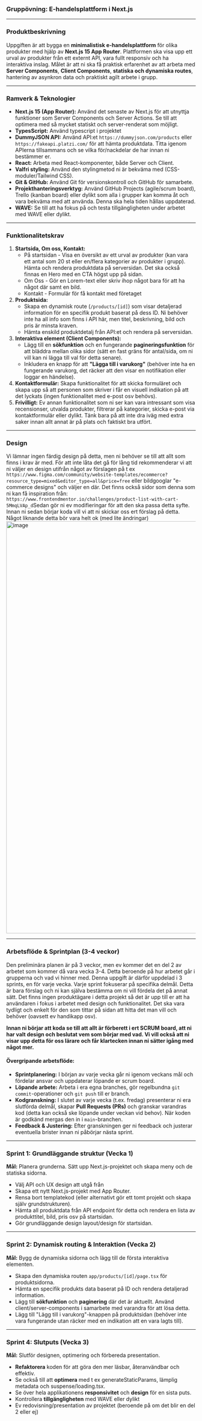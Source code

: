 ### **Gruppövning: E-handelsplattform i Next.js**

---

### **Produktbeskrivning**
Uppgiften är att bygga en **minimalistisk e-handelsplattform** för olika produkter med hjälp av **Next.js 15 App Router**. Plattformen ska visa upp ett urval av produkter från ett externt API, vara fullt responsiv och ha interaktiva inslag. Målet är att ni ska få praktisk erfarenhet av att arbeta med **Server Components**, **Client Components**, **statiska och dynamiska routes**, hantering av asynkron data och praktiskt agilt arbete i grupp.

---

### **Ramverk & Teknologier**
* **Next.js 15 (App Router):** Använd det senaste av Next.js för att utnyttja funktioner som Server Components och Server Actions. Se till att optimera med så mycket statiskt och server-renderat som möjligt. 
* **TypesScript:** Använd typescript i projektet
* **DummyJSON API:** Använd API:et `https://dummyjson.com/products` eller `https://fakeapi.platzi.com/` för att hämta produktdata. Titta igenom APIerna tillsammans och se vilka för/nackdelar de har innan ni bestämmer er.
* **React:** Arbeta med React-komponenter, både Server och Client.
* **Valfri styling:** Använd den stylingmetod ni är bekväma med (CSS-moduler/Tailwind CSS).
* **Git & GitHub:** Använd Git för versionskontroll och GitHub för samarbete.
* **Projekthanteringsverktyg:** Använd GitHub Projects (agile/scrum board), Trello (kanban board) eller dylikt som alla i grupper kan komma åt och vara bekväma med att använda. Denna ska hela tiden hållas uppdaterad.
* **WAVE:** Se till att ha fokus på och testa tillgängligheten under arbetet med WAVE eller dylikt.

---

### **Funktionalitetskrav**
1.  **Startsida, Om oss, Kontakt:**
    * På startsidan - Visa en översikt av ett urval av produkter (kan vara ett antal som 20 st eller en/flera kategorier av produkter i grupp). Hämta och rendera produktdata på serversidan. Det ska också finnas en Hero med en CTA högst upp på sidan.
    * Om Oss - Gör en Lorem-text eller skriv ihop något bara för att ha något där samt en bild.
    * Kontakt - Formulär för få kontakt med företaget
2.  **Produktsida:**
    * Skapa en dynamisk route (`/products/[id]`) som visar detaljerad information för en specifik produkt baserat på dess ID. Ni behöver inte ha all info som finns i API här, men titel, beskrivning, bild och pris är minsta kraven.
    * Hämta enskild produktdetalj från API:et och rendera på serversidan.
3.  **Interaktiva element (Client Components):**
    * Lägg till en **sökfunktion** och en fungerande **pagineringsfunktion** för att bläddra mellan olika sidor (sätt en fast gräns för antal/sida, om ni vill kan ni lägga till val för detta senare).
    * Inkludera en knapp för att **"Lägga till i varukorg"** (behöver inte ha en fungerande varukorg, det räcker att den visar en notifikation eller loggar en händelse).
4.    **Kontaktformulär:** Skapa funktionalitet för att skicka formuläret och skapa upp så att personen som skriver i får en visuell indikation på att det lyckats (ingen funktionalitet med e-post osv behövs). 
5.    **Frivilligt:** Ev annan funktionalitet som ni ser kan vara intressant som visa recensionser, utvalda produkter, filtrerar på kategorier, skicka e-post via kontaktformulär eller dylikt. Tänk bara på att inte dra iväg med extra saker innan allt annat är på plats och faktiskt bra utfört.

---

### **Design**
Vi lämnar ingen färdig design på detta, men ni behöver se till att allt som finns i krav är med. För att inte låta det gå för lång tid rekommenderar vi att ni väljer en design utifrån något av förslagen på t ex `https://www.figma.com/community/website-templates/ecommerce?resource_type=mixed&editor_type=all&price=free` eller bildgooglar "e-commerce designs" och väljer en där. Det finns också sidor som denna som ni kan få inspiration från: `https://www.frontendmentor.io/challenges/product-list-with-cart-5MmqLVAp_d`Sedan gör ni ev modifieringar för att den ska passa detta syfte. Innan ni sedan börjar koda vill vi att ni skickar oss ert förslag på detta. Något liknande detta bör vara helt ok (med lite ändringar) <img width="2533" height="1092" alt="image" src="https://github.com/user-attachments/assets/5809977b-a719-4ec2-b8e7-313d3adb1ec4" />


---

### **Arbetsflöde & Sprintplan (3-4 veckor)**
Den preliminära planen är på 3 veckor, men ev kommer det en del 2 av arbetet som kommer då vara vecka 3-4. Detta beroende på hur arbetet går i grupperna och vad vi hinner med.
Denna uppgift är därför uppdelad i 3 sprints, en för varje vecka. Varje sprint fokuserar på specifika delmål. Detta är bara förslag och ni kan själva bestämma om ni vill fördela det på annat sätt. Det finns ingen produktägare i detta projekt så det är upp till er att ha användaren i fokus i arbetet med design och funktionalitet. Det ska vara tydligt och enkelt för den som tittar på sidan att hitta det man vill och behöver (oavsett ev handikapp osv). 

**Innan ni börjar att koda se till att allt är förberett i ert SCRUM board, att ni har valt design och beslutat vem som börjar med vad. Vi vill också att ni visar upp detta för oss lärare och får klartecken innan ni sätter igång med något mer.**

#### **Övergripande arbetsflöde:**
* **Sprintplanering:** I början av varje vecka går ni igenom veckans mål och fördelar ansvar och uppdaterar löpande er scrum board. 
* **Löpande arbete:** Arbeta i era egna branches, gör regelbundna `git commit`-operationer och `git push` till er branch.
* **Kodgranskning:** I slutet av varje vecka (t.ex. fredag) presenterar ni era slutförda delmål, skapar **Pull Requests (PRs)** och granskar varandras kod (detta kan också ske löpande under veckan vid behov). När koden är godkänd mergas den in i `main`-branchen.
* **Feedback & Justering:** Efter granskningen ger ni feedback och justerar eventuella brister innan ni påbörjar nästa sprint.

---

### **Sprint 1: Grundläggande struktur (Vecka 1)**
**Mål:** Planera grunderna. Sätt upp Next.js-projektet och skapa meny och de statiska sidorna.
* Välj API och UX design att utgå från
* Skapa ett nytt Next.js-projekt med App Router.
* Rensa bort templatekod (eller alternativt gör ett tomt projekt och skapa själv grundstrukturen).
* Hämta all produktdata från API endpoint för detta och rendera en lista av produkttitel, bild, pris osv på startsidan.
* Gör grundläggande design layout/design för startsidan.

---

### **Sprint 2: Dynamisk routing & Interaktion (Vecka 2)**
**Mål:** Bygg de dynamiska sidorna och lägg till de första interaktiva elementen.
* Skapa den dynamiska routen `app/products/[id]/page.tsx` för produktsidorna.
* Hämta en specifik produkts data baserat på ID och rendera detaljerad information.
* Lägg till **sökfunktion** och **paginering** där det är aktuellt. Använd client/server-components i samarbete med varandra för att lösa detta.
* Lägg till "Lägg till i varukorg"-knappen på produktsidan (behöver inte vara fungerande utan räcker med en indikation att en vara lagts till).

---

### **Sprint 4: Slutputs (Vecka 3)**
**Mål:** Slutför designen, optimering och förbereda presentation.
* **Refaktorera** koden för att göra den mer läsbar, återanvändbar och effektiv.
* Se också till att **optimera** med t ex generateStaticParams, lämplig metadata och suspense/loading.tsx.
* Se över hela applikationens **responsivitet** och **design** för en sista puts.
* Kontrollera **tillgängligheten** med WAVE eller dylikt
* Ev redovisning/presentation av projektet (beroende på om det blir en del 2 eller ej)
